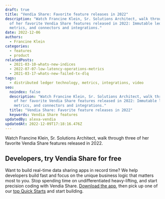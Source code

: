```yaml
---
draft: true
title: "Vendia Share: Favorite feature releases in 2022"
description: "Watch Francine Klein, Sr. Solutions Architect, walk through three
  of her favorite Vendia Share features released in 2022: Immutable ledger,
  metrics, and connectors and integrations."
date: 2022-12-06
authors:
  - Francine Klein
categories:
  - features
  - product
relatedPosts:
  - 2021-03-10-whats-new-indices
  - 2022-07-07-low-latency-operations-metrics
  - 2021-03-17-whats-new-failed-tx-dlq
tags:
  - distributed ledger technology, metrics, integrations, video
seo:
  noindex: false
  description: "Watch Francine Klein, Sr. Solutions Architect, walk through three
    of her favorite Vendia Share features released in 2022: Immutable ledger,
    metrics, and connectors and integrations."
  title: "Vendia Share: Favorite feature releases in 2022"
  keywords: Vendia Share features
updatedBy: alexa-vendia
updatedAt: 2022-12-09T17:18:16.476Z
---
```


Watch Francine Klein, Sr. Solutions Architect, walk through three of her favorite Vendia Share features released in 2022.

<YouTube aspectRatio="16:9" title="Favorite feature: Immutable Ledger" url="https://www.youtube.com/watch?v=qarGKCXQrec" />

<YouTube aspectRatio="16:9" title="Favorite feature: Metrics" url="https://www.youtube.com/watch?v=7heRgdMf6vY" />

<YouTube aspectRatio="16:9" title="Favorite feature: Connectors and integrations" url="https://www.youtube.com/watch?v=zWy5_RB77vs" />

## Developers, try Vendia Share for free

Want to build real-time data sharing apps in record time? We help developers build fast and focus on the unique business logic that matters most to you. Stop spending time on undifferentiated heavy-lifting, and start precision coding with Vendia Share. [Download the app](https://share.vendia.net/), then pick up one of our [top Quick Starts](https://www.vendia.com/docs/share/quickstart) and start building.